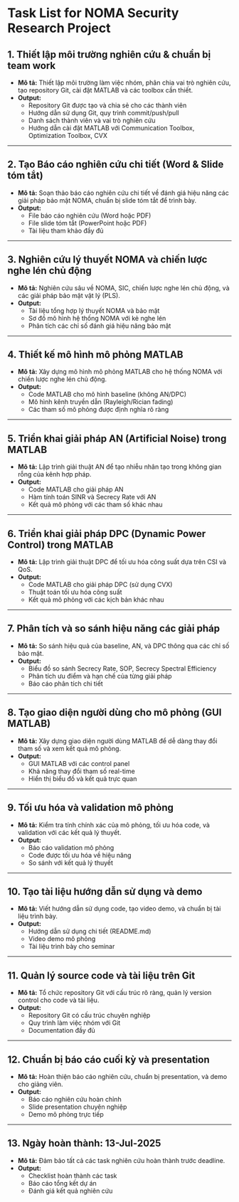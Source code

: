 # Task List for NOMA Security Research Project

## 1. Thiết lập môi trường nghiên cứu & chuẩn bị team work
- **Mô tả:** Thiết lập môi trường làm việc nhóm, phân chia vai trò nghiên cứu, tạo repository Git, cài đặt MATLAB và các toolbox cần thiết.
- **Output:**
  - Repository Git được tạo và chia sẻ cho các thành viên
  - Hướng dẫn sử dụng Git, quy trình commit/push/pull
  - Danh sách thành viên và vai trò nghiên cứu
  - Hướng dẫn cài đặt MATLAB với Communication Toolbox, Optimization Toolbox, CVX

---

## 2. Tạo Báo cáo nghiên cứu chi tiết (Word & Slide tóm tắt)
- **Mô tả:** Soạn thảo báo cáo nghiên cứu chi tiết về đánh giá hiệu năng các giải pháp bảo mật NOMA, chuẩn bị slide tóm tắt để trình bày.
- **Output:**
  - File báo cáo nghiên cứu (Word hoặc PDF)
  - File slide tóm tắt (PowerPoint hoặc PDF)
  - Tài liệu tham khảo đầy đủ

---

## 3. Nghiên cứu lý thuyết NOMA và chiến lược nghe lén chủ động
- **Mô tả:** Nghiên cứu sâu về NOMA, SIC, chiến lược nghe lén chủ động, và các giải pháp bảo mật vật lý (PLS).
- **Output:**
  - Tài liệu tổng hợp lý thuyết NOMA và bảo mật
  - Sơ đồ mô hình hệ thống NOMA với kẻ nghe lén
  - Phân tích các chỉ số đánh giá hiệu năng bảo mật

---

## 4. Thiết kế mô hình mô phỏng MATLAB
- **Mô tả:** Xây dựng mô hình mô phỏng MATLAB cho hệ thống NOMA với chiến lược nghe lén chủ động.
- **Output:**
  - Code MATLAB cho mô hình baseline (không AN/DPC)
  - Mô hình kênh truyền dẫn (Rayleigh/Rician fading)
  - Các tham số mô phỏng được định nghĩa rõ ràng

---

## 5. Triển khai giải pháp AN (Artificial Noise) trong MATLAB
- **Mô tả:** Lập trình giải thuật AN để tạo nhiễu nhân tạo trong không gian rỗng của kênh hợp pháp.
- **Output:**
  - Code MATLAB cho giải pháp AN
  - Hàm tính toán SINR và Secrecy Rate với AN
  - Kết quả mô phỏng với các tham số khác nhau

---

## 6. Triển khai giải pháp DPC (Dynamic Power Control) trong MATLAB
- **Mô tả:** Lập trình giải thuật DPC để tối ưu hóa công suất dựa trên CSI và QoS.
- **Output:**
  - Code MATLAB cho giải pháp DPC (sử dụng CVX)
  - Thuật toán tối ưu hóa công suất
  - Kết quả mô phỏng với các kịch bản khác nhau

---

## 7. Phân tích và so sánh hiệu năng các giải pháp
- **Mô tả:** So sánh hiệu quả của baseline, AN, và DPC thông qua các chỉ số bảo mật.
- **Output:**
  - Biểu đồ so sánh Secrecy Rate, SOP, Secrecy Spectral Efficiency
  - Phân tích ưu điểm và hạn chế của từng giải pháp
  - Báo cáo phân tích chi tiết

---

## 8. Tạo giao diện người dùng cho mô phỏng (GUI MATLAB)
- **Mô tả:** Xây dựng giao diện người dùng MATLAB để dễ dàng thay đổi tham số và xem kết quả mô phỏng.
- **Output:**
  - GUI MATLAB với các control panel
  - Khả năng thay đổi tham số real-time
  - Hiển thị biểu đồ và kết quả trực quan

---

## 9. Tối ưu hóa và validation mô phỏng
- **Mô tả:** Kiểm tra tính chính xác của mô phỏng, tối ưu hóa code, và validation với các kết quả lý thuyết.
- **Output:**
  - Báo cáo validation mô phỏng
  - Code được tối ưu hóa về hiệu năng
  - So sánh với kết quả lý thuyết

---

## 10. Tạo tài liệu hướng dẫn sử dụng và demo
- **Mô tả:** Viết hướng dẫn sử dụng code, tạo video demo, và chuẩn bị tài liệu trình bày.
- **Output:**
  - Hướng dẫn sử dụng chi tiết (README.md)
  - Video demo mô phỏng
  - Tài liệu trình bày cho seminar

---

## 11. Quản lý source code và tài liệu trên Git
- **Mô tả:** Tổ chức repository Git với cấu trúc rõ ràng, quản lý version control cho code và tài liệu.
- **Output:**
  - Repository Git có cấu trúc chuyên nghiệp
  - Quy trình làm việc nhóm với Git
  - Documentation đầy đủ

---

## 12. Chuẩn bị báo cáo cuối kỳ và presentation
- **Mô tả:** Hoàn thiện báo cáo nghiên cứu, chuẩn bị presentation, và demo cho giảng viên.
- **Output:**
  - Báo cáo nghiên cứu hoàn chỉnh
  - Slide presentation chuyên nghiệp
  - Demo mô phỏng trực tiếp

---

## 13. Ngày hoàn thành: 13-Jul-2025
- **Mô tả:** Đảm bảo tất cả các task nghiên cứu hoàn thành trước deadline.
- **Output:**
  - Checklist hoàn thành các task
  - Báo cáo tổng kết dự án
  - Đánh giá kết quả nghiên cứu 